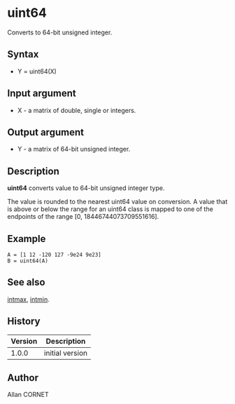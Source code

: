 

# uint64

Converts to 64-bit unsigned integer.

## Syntax

- Y = uint64(X)

## Input argument

 - X - a matrix of double, single or integers.

## Output argument

 - Y - a matrix of 64-bit unsigned integer.

## Description


  <p><b>uint64</b> converts value to 64-bit unsigned integer type.</p>
  <p>The value is rounded to the nearest uint64 value on conversion. A value that is above or below the range for an uint64 class is mapped to one of the endpoints of the range [0, 18446744073709551616].</p>


## Example

```Nelson
A = [1 12 -120 127 -9e24 9e23]
B = uint64(A)
```

## See also

[intmax](intmax.md), [intmin](intmax.md).
## History

|Version|Description|
|------|------|
|1.0.0|initial version|


## Author

Allan CORNET



